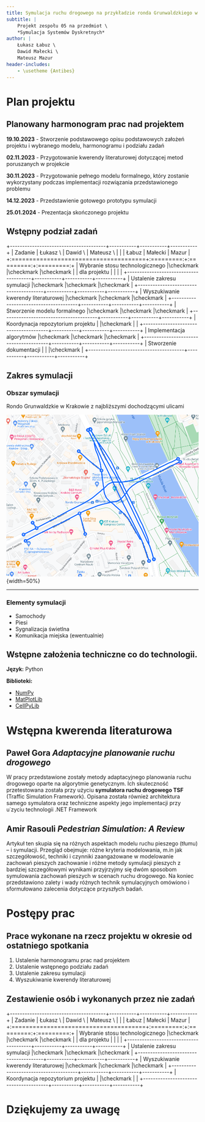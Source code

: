 ```yaml
---
title: Symulacja ruchu drogowego na przykładzie ronda Grunwaldzkiego w Krakowie
subtitle: |
    Projekt zespołu 05 na przedmiot \
    *Symulacja Systemów Dyskretnych*
author: |
    Łukasz Łabuz \
    Dawid Małecki \
    Mateusz Mazur
header-includes:
    - \usetheme {Antibes}
---
```


# Plan projektu 

## Planowany harmonogram prac nad projektem

**19.10.2023** - Stworzenie podstawowego opisu podstawowych założeń projektu i wybranego modelu, harmonogramu i podziału zadań

**02.11.2023** - Przygotowanie kwerendy literaturowej dotyczącej metod poruszanych w projekcie

**30.11.2023** - Przygotowanie pełnego modelu formalnego, który zostanie wykorzystany podczas implementacji rozwiązania przedstawionego problemu

**14.12.2023** - Przedstawienie gotowego prototypu symulacji

**25.01.2024** - Prezentacja skończonego projektu

## Wstępny podział zadań

+---------------------------------------+-----------+-----------+-----------+
| Zadanie                               | Łukasz \  | Dawid \   | Mateusz \ |
|                                       | Łabuz     | Małecki   | Mazur     |
+:======================================+:=========:+:=========:+:=========:+
| Wybranie stosu technologicznego       |\checkmark |\checkmark |\checkmark |
| dla projektu                          |           |           |           |
+---------------------------------------+-----------+-----------+-----------+
| Ustalenie zakresu symulacji           |\checkmark |\checkmark |\checkmark |
+---------------------------------------+-----------+-----------+-----------+
| Wyszukiwanie kwerendy literaturowej   |\checkmark |\checkmark |\checkmark |
+---------------------------------------+-----------+-----------+-----------+
| Stworzenie modelu formalnego          |\checkmark |\checkmark |\checkmark |
+---------------------------------------+-----------+-----------+-----------+
| Koordynacja repozytorium projektu     |           |\checkmark |           |
+---------------------------------------+-----------+-----------+-----------+
| Implementacja algorytmów              |\checkmark |\checkmark |\checkmark |
+---------------------------------------+-----------+-----------+-----------+
| Stworzenie dokumentacji               |           |           |\checkmark |
+---------------------------------------+-----------+-----------+-----------+

## Zakres symulacji

### Obszar symulacji

Rondo Grunwaldzkie w Krakowie z najbliższymi dochodzącymi ulicami

![Obszar symulacji (zaznaczony na niebiesko)](img/obszar-symulacji.png){width=50%}

----

### Elementy symulacji

- Samochody
- Piesi
- Sygnalizacja świetlna
- Komunikacja miejska (ewentualnie)

## Wstępne założenia techniczne co do technologii.

**Język:** Python

**Biblioteki:**

- [NumPy](https://numpy.org/)
- [MatPlotLib](https://matplotlib.org/)
- [CellPyLib](https://pypi.org/project/cellpylib/)

# Wstępna kwerenda literaturowa

## Paweł Gora *Adaptacyjne planowanie ruchu drogowego*

W pracy przedstawione zostały metody adaptacyjnego planowania ruchu drogowego oparte na algorytmie genetycznym. Ich skuteczność przetestowana została przy użyciu **symulatora ruchu drogowego TSF** (Traffic Simulation Framework). Opisana została również architektura samego symulatora oraz techniczne aspekty jego implementacji przy u˙zyciu technologii .NET Framework

## Amir Rasouli *Pedestrian Simulation: A Review*

Artykuł ten skupia się na różnych aspektach modelu ruchu pieszego (tłumu) –
i symulacji. Przegląd obejmuje: różne kryteria modelowania, m.in jak szczegółowość, techniki i czynniki zaangażowane w modelowanie zachowań pieszych zachowanie i różne metody symulacji pieszych z bardziej szczegółowymi wynikami przyjrzyjmy się dwóm sposobom symulowania zachowań pieszych w scenach ruchu drogowego. Na koniec przedstawiono zalety i wady różnych technik symulacyjnych omówiono i sformułowano zalecenia dotyczące przyszłych badań.

# Postępy prac

## Prace wykonane na rzecz projektu w okresie od ostatniego spotkania

1. Ustalenie harmonogramu prac nad projektem
2. Ustalenie wstępnego podziału zadań
3. Ustalenie zakresu symulacji
4. Wyszukiwanie kwerendy literaturowej
  
## Zestawienie osób i wykonanych przez nie zadań

+---------------------------------------+-----------+-----------+-----------+
| Zadanie                               | Łukasz \  | Dawid \   | Mateusz \ |
|                                       | Łabuz     | Małecki   | Mazur     |
+:======================================+:=========:+:=========:+:=========:+
| Wybranie stosu technologicznego       |\checkmark |\checkmark |\checkmark |
| dla projektu                          |           |           |           |
+---------------------------------------+-----------+-----------+-----------+
| Ustalenie zakresu symulacji           |\checkmark |\checkmark |\checkmark |
+---------------------------------------+-----------+-----------+-----------+
| Wyszukiwanie kwerendy literaturowej   |\checkmark |\checkmark |\checkmark |
+---------------------------------------+-----------+-----------+-----------+
| Koordynacja repozytorium projektu     |           |\checkmark |           |
+---------------------------------------+-----------+-----------+-----------+

# Dziękujemy za uwagę
